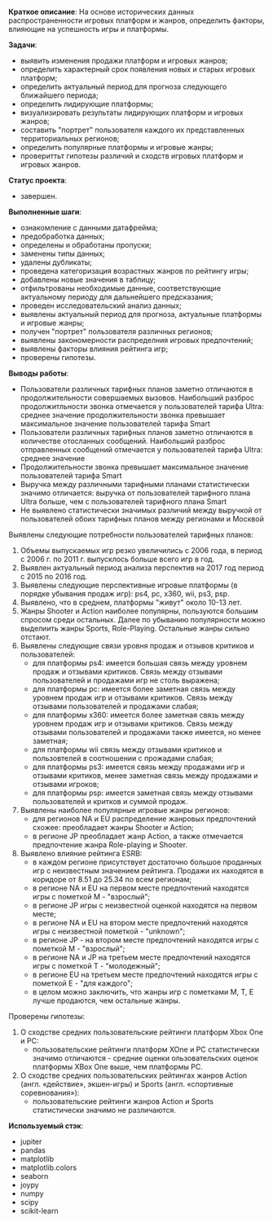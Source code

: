 **Краткое описание**: 
На основе исторических данных распространенности игровых платформ и жанров, определить факторы, влияющие на успешность игры и платформы.

**Задачи**:
- выявить изменения продажи платформ и игровых жанров;
- определить характерный срок появления новых и старых игровых платформ;
- определить актуальный период для прогноза следующего ближайшего периода;
- определить лидирующие платформы;
- визуализировать результаты лидирующих платформ и игровых жанров;
- составить "портрет" пользователя каждого их представленных территориальных регионов;
- определить популярные платформы и игровые жанры;
- провериттьт гипотезы различий и сходств игровых платформ и игровых жанров.

**Статус проекта**:
- завершен.

**Выполненные шаги**:
- ознакомление с данными датафрейма;
- предобработка данных;
- определены и обработаны пропуски;
- заменены типы данных;
- удалены дубликаты;
- проведена категоризация возрастных жанров по рейтингу игры;
- добавлены новые значения в таблицу;
- отфильтрованы необходимые данные, соответствующие актуальному периоду для дальнейшего предсказания;
- проведен исследовательский анализ данных;
- выявлены актуальный период для прогноза, актуальные платформы и игровые жанры;
- получен "портрет" пользователя различных регионов;
- выявлены закономерности распределния игровых предпочтений;
- выявлены факторы влияния рейтинга игр;
- проверены гипотезы.

**Выводы работы**: 
- Пользователи различных тарифных планов заметно отличаются в продолжительности совершаемых вызовов. Наибольший разброс продолжитльности звонка отмечается у пользователей тарифа Ultra: среднее значение продолжительности звонка превышает максимальное значение пользователей тарифа Smart
- Пользователи различных тарифных планов заметно отличаются в количестве отосланных сообщений. Наибольший разброс отправленных сообщений отмечается у пользователей тарифа Ultra: среднее значение
- Продолжительности звонка превышает максимальное значение пользователей тарифа Smart
- Выручка между различными тарифными планами статистически значимо отличается: выручка от пользователей тарифного плана Ultra больше, чем с пользователей тарифного плана Smart
- Не выявлено статистически значимых различий между выручкой от пользователей обоих тарифных планов между регионами и Москвой

Выявлены следующие потребности пользователей тарифных планов:

1. Объемы выпускаемых игр резко увеличились с 2006 года, в период с 2006 г. по 2011 г. выпусклось больше всего игр в год.
2. Выявлен актуальный период анализа перспектив на 2017 год период с 2015 по 2016 год.
3. Выявлены следующие перспективные игровые платформы (в порядке убывания продаж игр): ps4, pc, x360, wii, ps3, psp.
4. Выявлено, что в среднем, платформы "живут" около 10-13 лет.
5. Жанры Shooter и Action наиболее популярны, пользуются большим спросом среди остальных. Далее по убыванию популярности можно выделиить жанры Sports, Role-Playing. Остальные жанры сильно отстают.
6. Выявлены следующие связи уровня продаж и отзывов критиков и пользователей:
    - для платформы ps4: имеется большая связь между уровнем продаж и отзывами критиков. Связь между отзывами пользователей и продажами игр не столь выражена;
    - для платформы pc: имеется более заметная связь между уровнем продаж игр и отзывами критиков. Связь между отзывами пользователей и продажами слабая;
    - для платформы x360: имеется более заметная связь между уровнем продаж игр и отзывами критиков. Связь между отзывами пользователей и продажами также имеется, но менее заметная;
    - для платформы wii связь между отзывами критиков и пользовтелей в соотношении с прожадами слабая;
    - для платформы ps3: имеется связь между продажами игр и отзывами критиков, менее заметная связь между продажами и отзывами игроков;
    - для платформы psp: имеется заметная связь между отзывами пользователей и критков и суммой продаж.
7. Выявлены наиболее популярные игровые жанры регионов:
    - для регионов NA и EU распределение жанровых предпочтений схожее: преобладает жанры Shooter и Action;
    - в регионе JP преобладает жанр Action, а также отмечается предпочтение жанра Role-playing и Shooter.
8. Выявлено влияние рейтинга ESRB:
    - в каждом регионе присутствует достаточно большое проданных игр с неизвестным значением рейтинга. Продажи их находятся в коридоре от 8.51 до 25.34 по всем регионам;
    - в регионе NA и EU на первом месте предпочтений находятся игры с пометкой M - "взрослый";
    - в регионе JP игры с неизвестной оценкой находятся на первом месте;
    - в регионе NA и EU на втором месте предпочтений находятся игры с неизвестной пометкой - "unknown";
    - в регионе JP - на втором месте предпочтений находятся игры с пометкой M - "взрослый";
    - в регионе NA и JP на третьем месте предпочтений находятся игры с пометкой T - "молодежный";
    - в регионе EU на третьем месте предпочтений находятся игры с пометкой E - "для каждого";
    - в целом можно заключить, что жанры игр с пометками M, T, E лучше продаются, чем остальные жанры.

Проверены гипотезы:
1. О сходстве средних пользовательские рейтинги платформ Xbox One и PC:
   - пользовательские рейтинги платформ XOne и PC статистически значимо отличаются - cредние оценки ользовательских оценок платформы XBox One выше, чем платформы PC.
2. О  сходстве средних пользовательских рейтингах жанров Action (англ. «действие», экшен-игры) и Sports (англ. «спортивные соревнования»):
   - пользовательские рейтинги жанров Action и Sports статистически значимо не различаются.

**Используемый стэк**:

- jupiter
- pandas
- matplotlib
- matplotlib.colors
- seaborn
- joypy
- numpy
- scipy
- scikit-learn
